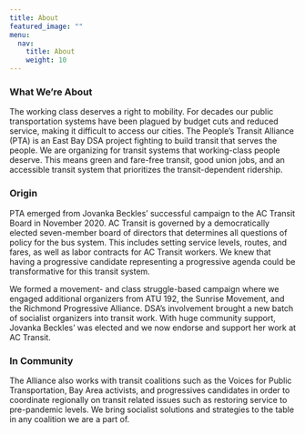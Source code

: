 ```yaml
---
title: About
featured_image: ""
menu:
  nav:
    title: About
    weight: 10
---
```

<!--StartFragment-->

### What We’re About



The working class deserves a right to mobility. For decades our public transportation systems have been plagued by budget cuts and reduced service, making it difficult to access our cities. The People’s Transit Alliance (PTA) is an East Bay DSA project fighting to build transit that serves the people. We are organizing for transit systems that working-class people deserve. This means green and fare-free transit, good union jobs, and an accessible transit system that prioritizes the transit-dependent ridership.



### Origin



PTA emerged from Jovanka Beckles’ successful campaign to the AC Transit Board in November 2020. AC Transit is governed by a democratically elected seven-member board of directors that determines all questions of policy for the bus system. This includes setting service levels, routes, and fares, as well as labor contracts for AC Transit workers. We knew that having a progressive candidate representing a progressive agenda could be transformative for this transit system. 



We formed a movement- and class struggle-based campaign where we engaged additional organizers from ATU 192, the Sunrise Movement, and the Richmond Progressive Alliance. DSA’s involvement brought a new batch of socialist organizers into transit work. With huge community support, Jovanka Beckles’ was elected and we now endorse and support her work at AC Transit.



### In Community



The Alliance also works with transit coalitions such as the Voices for Public Transportation, Bay Area activists, and progressives candidates in order to coordinate regionally on transit related issues such as restoring service to pre-pandemic levels. We bring socialist solutions and strategies to the table in any coalition we are a part of. 

<!--EndFragment-->